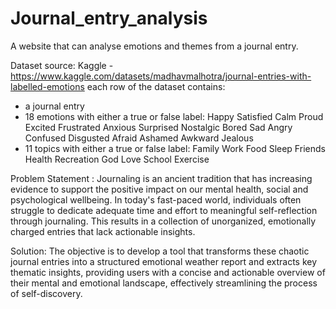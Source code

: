 # Journal_entry_analysis
A website that can analyse emotions and themes from a journal entry. 

Dataset source: Kaggle - https://www.kaggle.com/datasets/madhavmalhotra/journal-entries-with-labelled-emotions
each row of the dataset contains:
- a journal entry
- 18 emotions with either a true or false label:
  Happy
  Satisfied
  Calm
  Proud
  Excited
  Frustrated
  Anxious
  Surprised
  Nostalgic
  Bored
  Sad
  Angry
  Confused
  Disgusted
  Afraid
  Ashamed
  Awkward
  Jealous
- 11 topics with either a true or false label:
  Family
  Work
  Food
  Sleep
  Friends
  Health
  Recreation
  God
  Love
  School
  Exercise

Problem Statement : Journaling is an ancient tradition that has increasing evidence to support the positive impact on our mental health, social and psychological wellbeing.
In today's fast-paced world, individuals often struggle to dedicate adequate time and effort to meaningful self-reflection through journaling. 
This results in a collection of unorganized, emotionally charged entries that lack actionable insights. 

Solution: The objective is to develop a tool that transforms these chaotic journal entries into a structured emotional weather report and extracts key thematic insights, providing users with a concise and actionable overview of their mental and emotional landscape, effectively streamlining the process of self-discovery.



